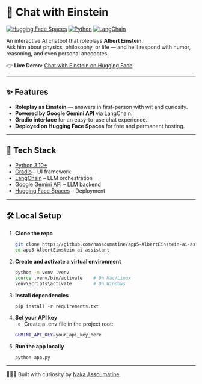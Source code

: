 

# 🧠 Chat with Einstein

[![Hugging Face Spaces](https://img.shields.io/badge/🤗%20Hugging%20Face-Spaces-blue)](https://huggingface.co/spaces/nakaassoumatine/einstein-chatbot)
[![Python](https://img.shields.io/badge/Python-3.10+-blue.svg)](https://www.python.org/)
[![LangChain](https://img.shields.io/badge/LangChain-Framework-green)](https://www.langchain.com/)

An interactive AI chatbot that roleplays **Albert Einstein**.  
Ask him about physics, philosophy, or life — and he’ll respond with humor, reasoning, and even personal anecdotes.  

👉 **Live Demo:** [Chat with Einstein on Hugging Face](https://huggingface.co/spaces/nakaassoumatine/einstein-chatbot)

---

## ✨ Features
- **Roleplay as Einstein** — answers in first-person with wit and curiosity.  
- **Powered by Google Gemini API** via LangChain.  
- **Gradio interface** for an easy-to-use chat experience.  
- **Deployed on Hugging Face Spaces** for free and permanent hosting.  

---

## 🚀 Tech Stack
- [Python 3.10+](https://www.python.org/)  
- [Gradio](https://gradio.app/) – UI framework  
- [LangChain](https://www.langchain.com/) – LLM orchestration  
- [Google Gemini API](https://ai.google.dev/) – LLM backend  
- [Hugging Face Spaces](https://huggingface.co/spaces) – Deployment  

---

## 🛠️ Local Setup

1. **Clone the repo**
    ```bash
    git clone https://github.com/nassoumatine/app5-AlbertEinstein-ai-assistant.git
    cd app5-AlbertEinstein-ai-assistant
    ```
2. **Create and activate a virtual environment**
     ```bash
    python -m venv .venv
    source .venv/bin/activate    # On Mac/Linux
    venv\Scripts\activate        # On Windows
    ```
3. **Install dependencies**
    ```
    pip install -r requirements.txt
    ```
4. **Set your API key**
    - Create a .env file in the project root:
    ```bash
    GEMINI_API_KEY=your_api_key_here
    ```
5. **Run the app locally**
    ```
    python app.py
    ```

---
👩🏾‍💻 Built with curiosity by [Naka Assoumatine](https://github.com/nassoumatine).

   
